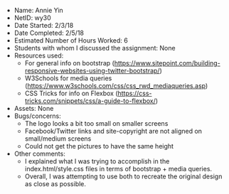 - Name: Annie Yin
- NetID: wy30
- Date Started: 2/3/18
- Date Completed: 2/5/18
- Estimated Number of Hours Worked: 6
- Students with whom I discussed the assignment: None
- Resources used:
	- For general info on bootstrap (https://www.sitepoint.com/building-responsive-websites-using-twitter-bootstrap/)
	- W3Schools for media queries (https://www.w3schools.com/css/css_rwd_mediaqueries.asp)
	- CSS Tricks for info on Flexbox (https://css-tricks.com/snippets/css/a-guide-to-flexbox/)
- Assets: None
- Bugs/concerns: 
	- The logo looks a bit too small on smaller screens
	- Facebook/Twitter links and site-copyright are not aligned on small/medium screens
	- Could not get the pictures to have the same height
- Other comments: 
	- I explained what I was trying to accomplish in the index.html/style.css files in terms of bootstrap + media queries. 
	- Overall, I was attempting to use both to recreate the original design as close as possible.